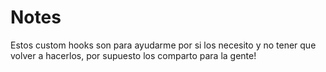 # Notes
Estos custom hooks son para ayudarme por si los necesito y no tener que volver a hacerlos, por supuesto los comparto
para la gente!
